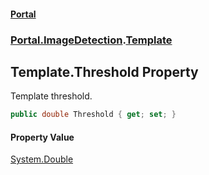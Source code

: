 #### [Portal](index.md 'index')
### [Portal.ImageDetection](Portal.ImageDetection.md 'Portal.ImageDetection').[Template](Portal.ImageDetection.Template.md 'Portal.ImageDetection.Template')

## Template.Threshold Property

Template threshold.

```csharp
public double Threshold { get; set; }
```

#### Property Value
[System.Double](https://docs.microsoft.com/en-us/dotnet/api/System.Double 'System.Double')